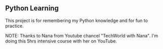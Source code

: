 ## Python Learning 
This project is for remembering my Python knowledge and for fun to practice.

NOTE: Thanks to Nana from Youtube chancel "TechWorld with Nana". I'm doing this 5hrs intensive course with her on YouTube.


